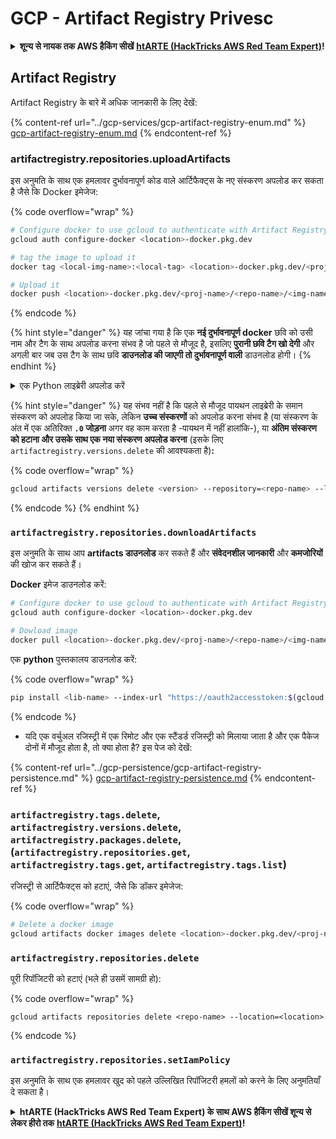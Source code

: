 # GCP - Artifact Registry Privesc

<details>

<summary><strong>शून्य से नायक तक AWS हैकिंग सीखें</strong> <a href="https://training.hacktricks.xyz/courses/arte"><strong>htARTE (HackTricks AWS Red Team Expert)</strong></a><strong>!</strong></summary>

HackTricks का समर्थन करने के अन्य तरीके:

* यदि आप चाहते हैं कि आपकी **कंपनी का विज्ञापन HackTricks में दिखाई दे** या **HackTricks को PDF में डाउनलोड करें**, तो [**सब्सक्रिप्शन प्लान्स**](https://github.com/sponsors/carlospolop) देखें!
* [**आधिकारिक PEASS & HackTricks स्वैग प्राप्त करें**](https://peass.creator-spring.com)
* [**The PEASS Family**](https://opensea.io/collection/the-peass-family) की खोज करें, हमारे विशेष [**NFTs**](https://opensea.io/collection/the-peass-family) का संग्रह
* 💬 [**Discord group**](https://discord.gg/hRep4RUj7f) में **शामिल हों** या [**telegram group**](https://t.me/peass) में या **Twitter** पर 🐦 [**@carlospolopm**](https://twitter.com/carlospolopm) को **फॉलो करें**.
* [**HackTricks**](https://github.com/carlospolop/hacktricks) और [**HackTricks Cloud**](https://github.com/carlospolop/hacktricks-cloud) github repos में PRs सबमिट करके अपनी हैकिंग ट्रिक्स शेयर करें.

</details>

## Artifact Registry

Artifact Registry के बारे में अधिक जानकारी के लिए देखें:

{% content-ref url="../gcp-services/gcp-artifact-registry-enum.md" %}
[gcp-artifact-registry-enum.md](../gcp-services/gcp-artifact-registry-enum.md)
{% endcontent-ref %}

### artifactregistry.repositories.uploadArtifacts

इस अनुमति के साथ एक हमलावर दुर्भावनापूर्ण कोड वाले आर्टिफैक्ट्स के नए संस्करण अपलोड कर सकता है जैसे कि Docker इमेजेज:

{% code overflow="wrap" %}
```bash
# Configure docker to use gcloud to authenticate with Artifact Registry
gcloud auth configure-docker <location>-docker.pkg.dev

# tag the image to upload it
docker tag <local-img-name>:<local-tag> <location>-docker.pkg.dev/<proj-name>/<repo-name>/<img-name>:<tag>

# Upload it
docker push <location>-docker.pkg.dev/<proj-name>/<repo-name>/<img-name>:<tag>
```
{% endcode %}

{% hint style="danger" %}
यह जांचा गया है कि एक **नई दुर्भावनापूर्ण docker** छवि को उसी नाम और टैग के साथ अपलोड करना संभव है जो पहले से मौजूद है, इसलिए **पुरानी छवि टैग खो देगी** और अगली बार जब उस टैग के साथ छवि **डाउनलोड की जाएगी तो दुर्भावनापूर्ण वाली** डाउनलोड होगी।
{% endhint %}

<details>

<summary>एक Python लाइब्रेरी अपलोड करें</summary>

**अपलोड करने के लिए लाइब्रेरी बनाना शुरू करें** (यदि आप रजिस्ट्री से नवीनतम संस्करण डाउनलोड कर सकते हैं तो आप इस चरण को छोड़ सकते हैं):

1.  **अपनी प्रोजेक्ट संरचना सेट करें**:

* अपनी लाइब्रेरी के लिए एक नया डायरेक्टरी बनाएं, उदाहरण के लिए, `hello_world_library`.
* इस डायरेक्टरी के अंदर, अपने पैकेज के नाम के साथ एक और डायरेक्टरी बनाएं, उदाहरण के लिए, `hello_world`.
* अपने पैकेज डायरेक्टरी के अंदर, एक `__init__.py` फाइल बनाएं। यह फाइल खाली हो सकती है या आपके पैकेज के लिए प्रारंभिक सेटिंग्स हो सकती हैं।

```bash
mkdir hello_world_library
cd hello_world_library
mkdir hello_world
touch hello_world/__init__.py
```
2.  **अपने लाइब्रेरी कोड लिखें**:

* `hello_world` डायरेक्टरी के अंदर, अपने मॉड्यूल के लिए एक नई Python फाइल बनाएं, उदाहरण के लिए, `greet.py`.
* अपना "Hello, World!" फंक्शन लिखें:

```python
# hello_world/greet.py
def say_hello():
return "Hello, World!"
```
3.  **एक `setup.py` फाइल बनाएं**:

* अपनी `hello_world_library` डायरेक्टरी के रूट में, एक `setup.py` फाइल बनाएं।
* यह फाइल आपकी लाइब्रेरी के बारे में मेटाडेटा रखती है और Python को बताती है कि इसे कैसे इंस्टॉल करना है।

```python
# setup.py
from setuptools import setup, find_packages

setup(
name='hello_world',
version='0.1',
packages=find_packages(),
install_requires=[
# आपकी लाइब्रेरी को जरूरत होने वाली निर्भरताएं
],
)
```



**अब, लाइब्रेरी अपलोड करें:**

1.  **अपने पैकेज को बिल्ड करें**:

* अपनी `hello_world_library` डायरेक्टरी के रूट से, चलाएं:

```sh
python3 setup.py sdist bdist_wheel
```
2.  **twine के लिए प्रमाणीकरण कॉन्फ़िगर करें** (आपके पैकेज को अपलोड करने के लिए इस्तेमाल किया जाता है):

* सुनिश्चित करें कि आपके पास `twine` इंस्टॉल है (`pip install twine`).
* क्रेडेंशियल्स कॉन्फ़िगर करने के लिए `gcloud` का उपयोग करें:

{% code overflow="wrap" %}
```sh
twine upload --username 'oauth2accesstoken' --password "$(gcloud auth print-access-token)" --repository-url https://<location>-python.pkg.dev/<project-id>/<repo-name>/ dist/*
```
{% endcode %}

<!---->

3. **बिल्ड को साफ करें**
```bash
rm -rf dist build hello_world.egg-info
```
</details>

{% hint style="danger" %}
यह संभव नहीं है कि पहले से मौजूद पायथन लाइब्रेरी के समान संस्करण को अपलोड किया जा सके, लेकिन **उच्च संस्करणों** को अपलोड करना संभव है (या संस्करण के अंत में एक अतिरिक्त **`.0` जोड़ना** अगर वह काम करता है -पायथन में नहीं हालांकि-), या **अंतिम संस्करण को हटाना और उसके साथ एक नया संस्करण अपलोड करना** (इसके लिए `artifactregistry.versions.delete` की आवश्यकता है)**:**

{% code overflow="wrap" %}
```sh
gcloud artifacts versions delete <version> --repository=<repo-name> --location=<location> --package=<lib-name>
```
{% endcode %}
{% endhint %}

### `artifactregistry.repositories.downloadArtifacts`

इस अनुमति के साथ आप **artifacts डाउनलोड** कर सकते हैं और **संवेदनशील जानकारी** और **कमजोरियों** की खोज कर सकते हैं।

**Docker** इमेज डाउनलोड करें:
```sh
# Configure docker to use gcloud to authenticate with Artifact Registry
gcloud auth configure-docker <location>-docker.pkg.dev

# Dowload image
docker pull <location>-docker.pkg.dev/<proj-name>/<repo-name>/<img-name>:<tag>
```
एक **python** पुस्तकालय डाउनलोड करें:

{% code overflow="wrap" %}
```bash
pip install <lib-name> --index-url "https://oauth2accesstoken:$(gcloud auth print-access-token)@<location>-python.pkg.dev/<project-id>/<repo-name>/simple/" --trusted-host <location>-python.pkg.dev --no-cache-dir
```
{% endcode %}

* यदि एक वर्चुअल रजिस्ट्री में एक रिमोट और एक स्टैंडर्ड रजिस्ट्री को मिलाया जाता है और एक पैकेज दोनों में मौजूद होता है, तो क्या होता है? इस पेज को देखें:

{% content-ref url="../gcp-persistence/gcp-artifact-registry-persistence.md" %}
[gcp-artifact-registry-persistence.md](../gcp-persistence/gcp-artifact-registry-persistence.md)
{% endcontent-ref %}

### `artifactregistry.tags.delete`, `artifactregistry.versions.delete`, `artifactregistry.packages.delete`, (`artifactregistry.repositories.get`, `artifactregistry.tags.get`, `artifactregistry.tags.list`)

रजिस्ट्री से आर्टिफैक्ट्स को हटाएं, जैसे कि डॉकर इमेजेज:

{% code overflow="wrap" %}
```bash
# Delete a docker image
gcloud artifacts docker images delete <location>-docker.pkg.dev/<proj-name>/<repo-name>/<img-name>:<tag>
```
### `artifactregistry.repositories.delete`

पूरी रिपॉजिटरी को हटाएं (भले ही उसमें सामग्री हो):

{% code overflow="wrap" %}
```
gcloud artifacts repositories delete <repo-name> --location=<location>
```
{% endcode %}

### `artifactregistry.repositories.setIamPolicy`

इस अनुमति के साथ एक हमलावर खुद को पहले उल्लिखित रिपॉजिटरी हमलों को करने के लिए अनुमतियाँ दे सकता है।

<details>

<summary><strong>htARTE (HackTricks AWS Red Team Expert) के साथ AWS हैकिंग सीखें शून्य से लेकर हीरो तक</strong> <a href="https://training.hacktricks.xyz/courses/arte"><strong>htARTE (HackTricks AWS Red Team Expert)</strong></a><strong>!</strong></summary>

HackTricks का समर्थन करने के अन्य तरीके:

* यदि आप चाहते हैं कि आपकी **कंपनी का विज्ञापन HackTricks में दिखाई दे** या **HackTricks को PDF में डाउनलोड करें**, तो [**सब्सक्रिप्शन प्लान्स**](https://github.com/sponsors/carlospolop) देखें!
* [**आधिकारिक PEASS & HackTricks स्वैग**](https://peass.creator-spring.com) प्राप्त करें
* [**The PEASS Family**](https://opensea.io/collection/the-peass-family) की खोज करें, हमारा विशेष [**NFTs**](https://opensea.io/collection/the-peass-family) संग्रह
* 💬 [**Discord group**](https://discord.gg/hRep4RUj7f) में **शामिल हों** या [**telegram group**](https://t.me/peass) में या **Twitter** 🐦 पर **मुझे फॉलो** करें [**@carlospolopm**](https://twitter.com/carlospolopm)**.**
* **HackTricks** के [**github repos**](https://github.com/carlospolop/hacktricks) और [**HackTricks Cloud**](https://github.com/carlospolop/hacktricks-cloud) में PRs सबमिट करके अपनी हैकिंग ट्रिक्स शेयर करें।

</details>
